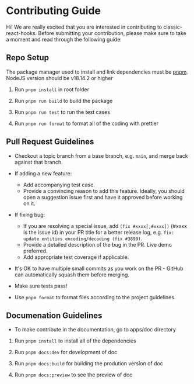 # Contributing Guide

Hi! We are really excited that you are interested in contributing to classic-react-hooks. Before submitting your contribution, please make sure to take a moment and read through the following guide:

## Repo Setup

The package manager used to install and link dependencies must be [pnpm](https://pnpm.io/). NodeJS version should be v18.14.2 or higher

1. Run `pnpm install` in root folder

2. Run `pnpm run build` to build the package

3. Run `pnpm run test` to run the test cases

4. Run `pnpm run format` to format all of the coding with prettier

## Pull Request Guidelines

-  Checkout a topic branch from a base branch, e.g. `main`, and merge back against that branch.

-  If adding a new feature:

   -  Add accompanying test case.
   -  Provide a convincing reason to add this feature. Ideally, you should open a suggestion issue first and have it approved before working on it.

-  If fixing bug:

   -  If you are resolving a special issue, add `(fix #xxxx[,#xxxx])` (#xxxx is the issue id) in your PR title for a better release log, e.g. `fix: update entities encoding/decoding (fix #3899)`.
   -  Provide a detailed description of the bug in the PR. Live demo preferred.
   -  Add appropriate test coverage if applicable.

-  It's OK to have multiple small commits as you work on the PR - GitHub can automatically squash them before merging.

-  Make sure tests pass!

-  Use `pnpm format` to format files according to the project guidelines.

## Documenation Guidelines

-  To make contribute in the documentation, go to apps/doc directory

1. Run `pnpm install` to install all of the dependencies

2. Run `pnpm docs:dev` for development of doc

3. Run `pnpm docs:build` for building the prodution version of doc

4. Run `pnpm docs:preview` to see the preview of doc
